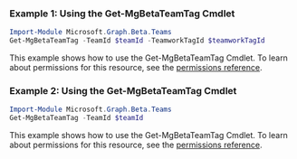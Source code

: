 ### Example 1: Using the Get-MgBetaTeamTag Cmdlet
```powershell
Import-Module Microsoft.Graph.Beta.Teams
Get-MgBetaTeamTag -TeamId $teamId -TeamworkTagId $teamworkTagId
```
This example shows how to use the Get-MgBetaTeamTag Cmdlet.
To learn about permissions for this resource, see the [permissions reference](/graph/permissions-reference).
### Example 2: Using the Get-MgBetaTeamTag Cmdlet
```powershell
Import-Module Microsoft.Graph.Beta.Teams
Get-MgBetaTeamTag -TeamId $teamId
```
This example shows how to use the Get-MgBetaTeamTag Cmdlet.
To learn about permissions for this resource, see the [permissions reference](/graph/permissions-reference).
